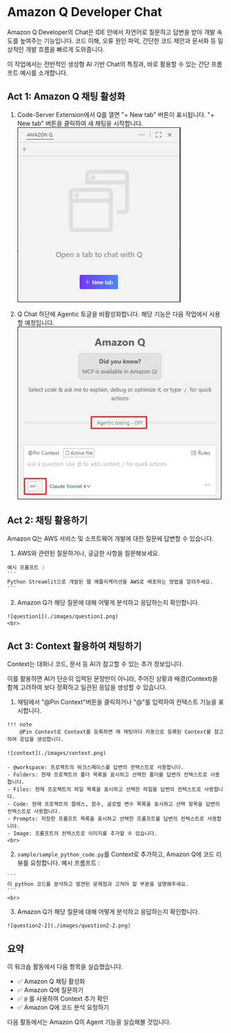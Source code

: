 # Amazon Q Developer Chat

Amazon Q Developer의 Chat은 IDE 안에서 자연어로 질문하고 답변을 받아 개발 속도를 높여주는 기능입니다. 코드 이해, 오류 원인 파악, 간단한 코드 제안과 문서화 등 일상적인 개발 흐름을 빠르게 도와줍니다.

이 작업에서는 전반적인 생성형 AI 기반 Chat의 특징과, 바로 활용할 수 있는 간단 프롬프트 예시를 소개합니다.

## Act 1: Amazon Q 채팅 활성화
  1. Code-Server Extension에서 Q를 열면 "+ New tab" 버튼이 표시됩니다. "+ New tab" 버튼을 클릭하여 새 채팅을 시작합니다.
    ![q-intro](./images/q_intro.png)

  2. Q Chat 하단에 Agentic 토글을 비활성화합니다. 해당 기능은 다음 작업에서 사용할 예정입니다.
    ![agentic_off](./images/agentic_off.png)


## Act 2: 채팅 활용하기
  Amazon Q는 AWS 서비스 및 소프트웨어 개발에 대한 질문에 답변할 수 있습니다.

  1. AWS와 관련된 질문하거나, 궁금한 사항을 질문해보세요.

    예시 프롬프트 :
    ```
    Python Streamlit으로 개발된 웹 애플리케이션을 AWS로 배포하는 방법을 알려주세요.
    ```
    
  2. Amazon Q가 해당 질문에 대해 어떻게 분석하고 응답하는지       확인합니다.

    ![question1](./images/question1.png)
    <br>

## Act 3: Context 활용하여 채팅하기
  Context는 대화나 코드, 문서 등 AI가 참고할 수 있는 추가 정보입니다.

  이를 활용하면 AI가 단순히 입력된 문장만이 아니라, 주어진 상황과 배경(Context)을 함께 고려하여 보다 정확하고 일관된 응답을 생성할 수 있습니다.  

  1. 채팅에서 "@Pin Context"버튼을 클릭하거나 "@"를 입력하여 컨텍스트 기능을 표시합니다.

    !!! note
        @Pin Context로 Context를 등록하면 매 채팅마다 자동으로 등록된 Context를 참고하여 응답을 생성합니다.

    ![context](./images/context.png)

    - @workspace: 프로젝트의 워크스페이스를 답변의 컨텍스트로 사용합니다.
    - Folders: 현재 프로젝트의 폴더 목록을 표시하고 선택한 폴더를 답변의 컨텍스트로 사용합니다.
    - Files: 현재 프로젝트의 파일 목록을 표시하고 선택한 파일을 답변의 컨텍스트로 사용합니다.
    - Code: 현재 프로젝트의 클래스, 함수, 글로벌 변수 목록을 표시하고 선택 항목을 답변의 컨텍스트로 사용합니다.
    - Prompts: 저장한 프롬프트 목록을 표시하고 선택한 프롬프트를 답변의 컨텍스트로 사용합니다.
    - Image: 프롬프트의 컨텍스트로 이미지를 추가할 수 있습니다.
    <br>
  
  2. `sample/sample_python_code.py`를 Context로 추가하고, Amazon Q에 코드 리뷰를 요청합니다.
    예시 프롬프트 :

    ```
    이 python 코드를 분석하고 발견된 문제점과 고쳐야 할 부분을 설명해주세요.
    ```
    <br>

  3. Amazon Q가 해당 질문에 대해 어떻게 분석하고 응답하는지 확인합니다.

    ![question2-2](./images/question2-2.png)



## 요약

  이 워크숍 활동에서 다음 항목을 실습했습니다.

  - ✅ Amazon Q 채팅 활성화
  - ✅ Amazon Q에 질문하기
  - ✅ `@` 를 사용하여 Context 추가 확인
  - ✅ Amazon Q에 코드 분석 요청하기

  다음 활동에서는 Amazon Q의 Agent 기능을 실습해볼 것입니다.